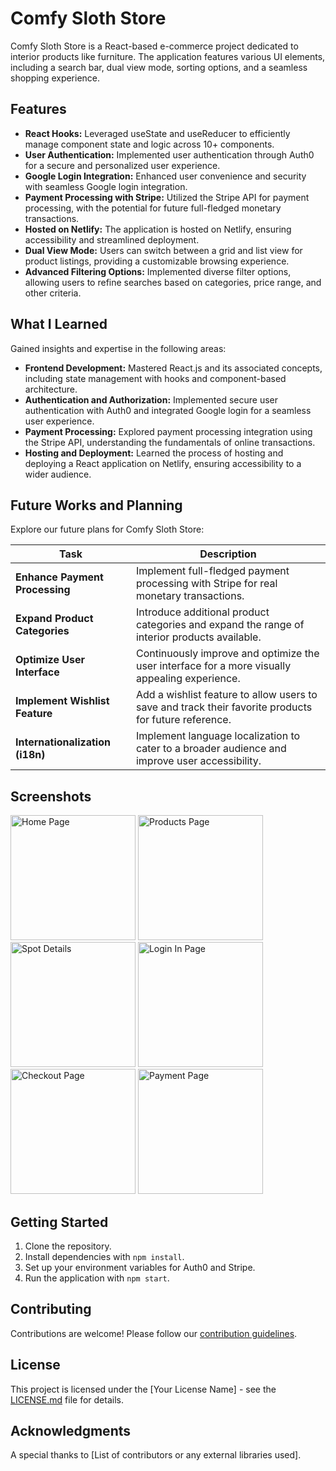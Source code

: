 # Comfy Sloth Store

Comfy Sloth Store is a React-based e-commerce project dedicated to interior products like furniture. The application features various UI elements, including a search bar, dual view mode, sorting options, and a seamless shopping experience.

## Features

- **React Hooks:** Leveraged useState and useReducer to efficiently manage component state and logic across 10+ components.
- **User Authentication:** Implemented user authentication through Auth0 for a secure and personalized user experience.
- **Google Login Integration:** Enhanced user convenience and security with seamless Google login integration.
- **Payment Processing with Stripe:** Utilized the Stripe API for payment processing, with the potential for future full-fledged monetary transactions.
- **Hosted on Netlify:** The application is hosted on Netlify, ensuring accessibility and streamlined deployment.
- **Dual View Mode:** Users can switch between a grid and list view for product listings, providing a customizable browsing experience.
- **Advanced Filtering Options:** Implemented diverse filter options, allowing users to refine searches based on categories, price range, and other criteria.

## What I Learned

Gained insights and expertise in the following areas:

- **Frontend Development:** Mastered React.js and its associated concepts, including state management with hooks and component-based architecture.
- **Authentication and Authorization:** Implemented secure user authentication with Auth0 and integrated Google login for a seamless user experience.
- **Payment Processing:** Explored payment processing integration using the Stripe API, understanding the fundamentals of online transactions.
- **Hosting and Deployment:** Learned the process of hosting and deploying a React application on Netlify, ensuring accessibility to a wider audience.

## Future Works and Planning

Explore our future plans for Comfy Sloth Store:

| Task                                   | Description                                                                                       |
| -------------------------------------- | ------------------------------------------------------------------------------------------------- |
| **Enhance Payment Processing**         | Implement full-fledged payment processing with Stripe for real monetary transactions.            |
| **Expand Product Categories**          | Introduce additional product categories and expand the range of interior products available.      |
| **Optimize User Interface**            | Continuously improve and optimize the user interface for a more visually appealing experience.    |
| **Implement Wishlist Feature**         | Add a wishlist feature to allow users to save and track their favorite products for future reference. |
| **Internationalization (i18n)**        | Implement language localization to cater to a broader audience and improve user accessibility.     |

## Screenshots

<a href="images/Home Page.png" target="_blank"><img src="images/Home_Page_thumb.png" alt="Home Page" width="200"/></a>
<a href="images/Products.png" target="_blank"><img src="images/Products_thumb.png" alt="Products Page" width="200"/></a>
<a href="images/Details.png" target="_blank"><img src="images/Details_thumb.png" alt="Spot Details" width="200"/></a>
<a href="images/Login In.png" target="_blank"><img src="images/Login_In_thumb.png" alt="Login In Page" width="200"/></a>
<a href="images/Check Out.png" target="_blank"><img src="images/Checkout_thumb.png" alt="Checkout Page" width="200"/></a>
<a href="images/Payment.png" target="_blank"><img src="images/Payment_thumb.png" alt="Payment Page" width="200"/></a>

## Getting Started

1. Clone the repository.
2. Install dependencies with `npm install`.
3. Set up your environment variables for Auth0 and Stripe.
4. Run the application with `npm start`.

## Contributing

Contributions are welcome! Please follow our [contribution guidelines](CONTRIBUTING.md).

## License

This project is licensed under the [Your License Name] - see the [LICENSE.md](LICENSE.md) file for details.

## Acknowledgments

A special thanks to [List of contributors or any external libraries used].
